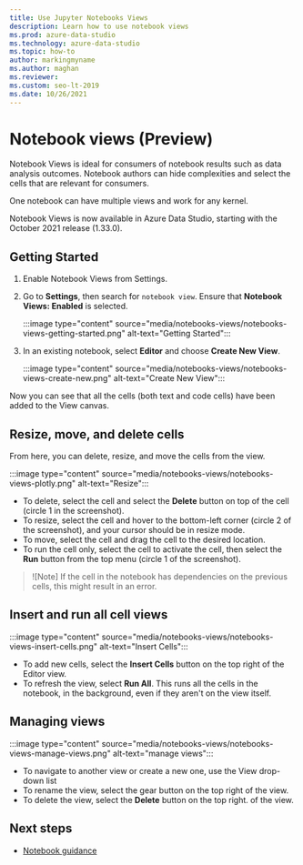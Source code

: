 ```yaml
---
title: Use Jupyter Notebooks Views
description: Learn how to use notebook views
ms.prod: azure-data-studio
ms.technology: azure-data-studio
ms.topic: how-to
author: markingmyname
ms.author: maghan
ms.reviewer: 
ms.custom: seo-lt-2019
ms.date: 10/26/2021
---
```


# Notebook views (Preview)

Notebook Views is ideal for consumers of notebook results such as data analysis outcomes. Notebook authors can hide complexities and select the cells that are relevant for consumers.

One notebook can have multiple views and work for any kernel.

Notebook Views is now available in Azure Data Studio, starting with the October 2021 release (1.33.0).

## Getting Started

1. Enable Notebook Views from Settings.

2. Go to **Settings**, then search for `notebook view`. Ensure that **Notebook Views: Enabled** is selected.

    :::image type="content" source="media/notebooks-views/notebooks-views-getting-started.png" alt-text="Getting Started":::

3. In an existing notebook, select **Editor** and choose **Create New View**.

    :::image type="content" source="media/notebooks-views/notebooks-views-create-new.png" alt-text="Create New View":::

Now you can see that all the cells (both text and code cells) have been added to the View canvas.

## Resize, move, and delete cells

From here, you can delete, resize, and move the cells from the view.

:::image type="content" source="media/notebooks-views/notebooks-views-plotly.png" alt-text="Resize":::

- To delete, select the cell and select the **Delete** button on top of the cell (circle 1 in the screenshot).
- To resize, select the cell and hover to the bottom-left corner (circle 2 of the screenshot), and your cursor should be in resize mode.
- To move, select the cell and drag the cell to the desired location.
- To run the cell only, select the cell to activate the cell, then select the **Run** button from the top menu (circle 1 of the screenshot).

> ![Note]
> If the cell in the notebook has dependencies on the previous cells, this might result in an error.

## Insert and run all cell views

:::image type="content" source="media/notebooks-views/notebooks-views-insert-cells.png" alt-text="Insert Cells":::

- To add new cells, select the **Insert Cells** button on the top right of the Editor view.
- To refresh the view, select **Run All**. This runs all the cells in the notebook, in the background, even if they aren't on the view itself.

## Managing views

:::image type="content" source="media/notebooks-views/notebooks-views-manage-views.png" alt-text="manage views":::

- To navigate to another view or create a new one, use the View drop-down list
- To rename the view, select the gear button on the top right of the view.
- To delete the view, select the **Delete** button on the top right. of the view.

## Next steps

- [Notebook guidance](notebooks-guidance.md)